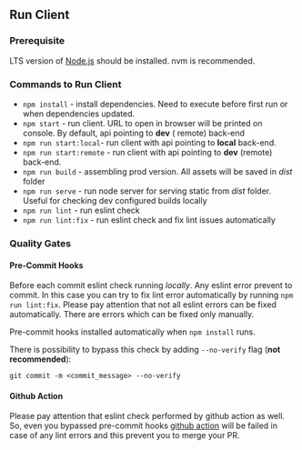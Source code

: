## Run Client

### Prerequisite

LTS version of [Node.js](https://nodejs.org) should be installed. nvm is recommended.

### Commands to Run Client

* `npm install` - install dependencies. Need to execute before first run or when dependencies updated.
* `npm start` - run client. URL to open in browser will be printed on console. By default, api pointing to **dev** (
  remote) back-end
* `npm run start:local`- run client with api pointing to **local** back-end.
* `npm run start:remote` - run client with api pointing to **dev** (remote) back-end.
* `npm run build` - assembling prod version. All assets will be saved in *dist* folder
* `npm run serve` - run node server for serving static from *dist* folder. Useful for checking dev configured builds
  locally
* `npm run lint` - run eslint check
* `npm run lint:fix` - run eslint check and fix lint issues automatically

### Quality Gates

#### Pre-Commit Hooks

Before each commit eslint check running _locally_. Any eslint error prevent to commit. In this case you can try to fix
lint error automatically by running `npm run lint:fix`. Please pay attention that not all eslint errors can be fixed
automatically. There are errors which can be fixed only manually.

Pre-commit hooks installed automatically when `npm install` runs.

There is possibility to bypass this check by adding `--no-verify` flag (**not recommended**):

`git commit -m <commit_message> --no-verify`

#### Github Action

Please pay attention that eslint check performed by github action as well. So, even you bypassed pre-commit
hooks [github action](.github/workflows/lint.yml) will be failed in case of any lint errors and this prevent you to
merge your PR.
